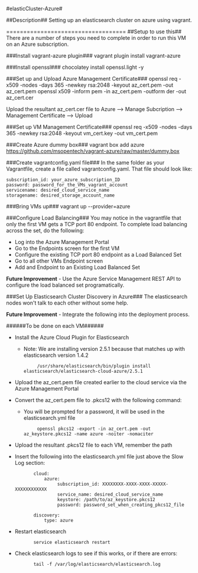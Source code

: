 #elasticCluster-Azure#

##Description##
Setting up an elasticsearch cluster on azure using vagrant.

===================================
##Setup to use this##
There are a number of steps you need to complete in order to run this VM on an Azure subscription.

###Install vagrant-azure plugin###
    vagrant plugin install vagrant-azure

###Install openssl###
    chocolatey install openssl.light -y
    
###Set up and Upload Azure Management Certificate###
    openssl req -x509 -nodes -days 365 -newkey rsa:2048 -keyout az_cert.pem -out az_cert.pem
    openssl x509 -inform pem -in az_cert.pem -outform der -out az_cert.cer

Upload the resultant az_cert.cer file to Azure --> Manage Subcription --> Management Certificate --> Upload
	
###Set up VM Management Certificate###
    openssl req -x509 -nodes -days 365 -newkey rsa:2048 -keyout vm_cert.key -out vm_cert.pem
  
###Create Azure dummy box###
    vagrant box add azure https://github.com/msopentech/vagrant-azure/raw/master/dummy.box

###Create vagrantconfig.yaml file###
In the same folder as your Vagrantfile, create a file called vagrantconfig.yaml.  That file should look like:

    subscription_id: your_azure_subscription_ID
	password: password_for_the_VMs_vagrant_account
	servicename: desired_cloud_service_name
	storagename: desired_storage_account_name

###Bring VMs up###
    vagrant up --provider=azure
	
###Configure Load Balancing###
You may notice in the vagrantfile that only the first VM gets a TCP port 80 endpoint.  To complete load balancing across the set, do the following:
+ Log into the Azure Management Portal
+ Go to the Endpoints screen for the first VM
+ Configure the existing TCP port 80 endpoint as a Load Balanced Set
+ Go to all other VMs Endpoint screen
+ Add and Endpoint to an Existing Load Balanced Set

**Future Improvement** - Use the Azure Service Management REST API to configure the load balanced set programatically.

###Set Up Elasticsearch Cluster Discovery in Azure###
The elasticsearch nodes won't talk to each other without some help.  

**Future Improvement** - Integrate the following into the deployment process.

######To be done on each VM######
+ Install the Azure Cloud Plugin for Elasticsearch
  * Note: We are installing version 2.5.1 because that matches up with elasticsearch version 1.4.2

             /usr/share/elasticsearch/bin/plugin install elasticsearch/elasticsearch-cloud-azure/2.5.1

+ Upload the az_cert.pem file created earlier to the cloud service via the Azure Management Portal
+ Convert the az_cert.pem file to .pkcs12 with the following command:
  * You will be prompted for a password, it will be used in the elasticsearch.yml file

             openssl pkcs12 -export -in az_cert.pem -out az_keystore.pkcs12 -name azure -noiter -nomaciter

+ Upload the resultant .pkcs12 file to each VM, remember the path
+ Insert the following into the elasticsearch.yml file just above the Slow Log section:

             cloud:
                 azure:
                      subscription_id: XXXXXXXX-XXXX-XXXX-XXXXX-XXXXXXXXXXXX
                      service_name: desired_cloud_service_name
                      keystore: /path/to/az_keystore.pkcs12
                      password: password_set_when_creating_pkcs12_file

             discovery:
                 type: azure

+ Restart elasticsearch

             service elasticsearch restart

+ Check elasticsearch logs to see if this works, or if there are errors:

             tail -f /var/log/elasticsearch/elasticsearch.log
